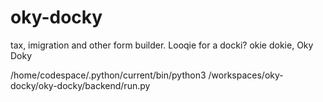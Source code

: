# oky-docky
tax, imigration and other form builder. Looqie for a docki? okie dokie, Oky Doky

/home/codespace/.python/current/bin/python3 /workspaces/oky-docky/oky-docky/backend/run.py
